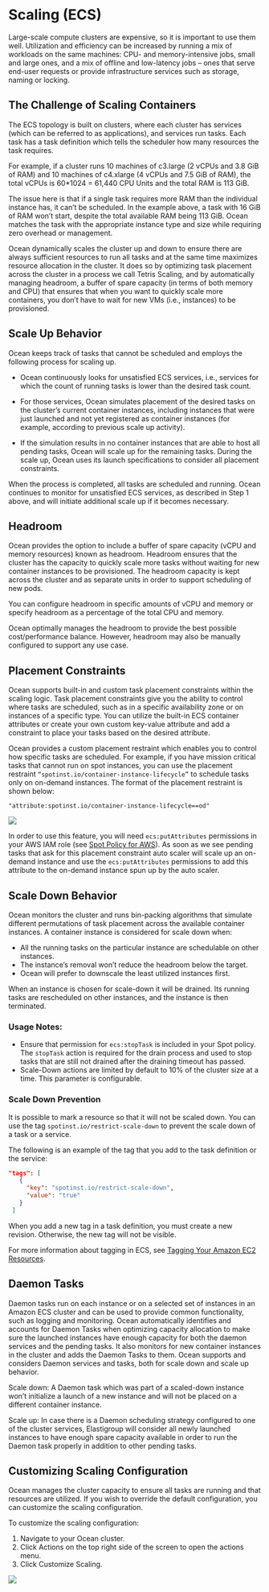 # Scaling (ECS)

Large-scale compute clusters are expensive, so it is important to use them well. Utilization and efficiency can be increased by running a mix of workloads on the same machines: CPU- and memory-intensive jobs, small and large ones, and a mix of offline and low-latency jobs – ones that serve end-user requests or provide infrastructure services such as storage, naming or locking.

## The Challenge of Scaling Containers

The ECS topology is built on clusters, where each cluster has services (which can be referred to as applications), and services run tasks. Each task has a task definition which tells the scheduler how many resources the task requires.

For example, if a cluster runs 10 machines of c3.large (2 vCPUs and 3.8 GiB of RAM) and 10 machines of c4.xlarge (4 vCPUs and 7.5 GiB of RAM), the total vCPUs is 60\*1024 = 61,440 CPU Units and the total RAM is 113 GiB.

The issue here is that if a single task requires more RAM than the individual instance has, it can’t be scheduled. In the example above, a task with 16 GiB of RAM won’t start, despite the total available RAM being 113 GiB. Ocean matches the task with the appropriate instance type and size while requiring zero overhead or management.

Ocean dynamically scales the cluster up and down to ensure there are always sufficient resources to run all tasks and at the same time maximizes resource allocation in the cluster. It does so by optimizing task placement across the cluster in a process we call Tetris Scaling, and by automatically managing headroom, a buffer of spare capacity (in terms of both memory and CPU) that ensures that when you want to quickly scale more containers, you don’t have to wait for new VMs (i.e., instances) to be provisioned.

## Scale Up Behavior

Ocean keeps track of tasks that cannot be scheduled and employs the following process for scaling up.

- Ocean continuously looks for unsatisfied ECS services, i.e., services for which the count of running tasks is lower than the desired task count.
- For those services, Ocean simulates placement of the desired tasks on the cluster’s current container instances, including instances that were just launched and not yet registered as container instances (for example, according to previous scale up activity).

- If the simulation results in no container instances that are able to host all pending tasks, Ocean will scale up for the remaining tasks. During the scale up, Ocean uses its launch specifications to consider all placement constraints.

When the process is completed, all tasks are scheduled and running. Ocean continues to monitor for unsatisfied ECS services, as described in Step 1 above, and will initiate additional scale up if it becomes necessary.

## Headroom

Ocean provides the option to include a buffer of spare capacity (vCPU and memory resources) known as headroom. Headroom ensures that the cluster has the capacity to quickly scale more tasks without waiting for new container instances to be provisioned. The headroom capacity is kept across the cluster and as separate units in order to support scheduling of new pods.

You can configure headroom in specific amounts of vCPU and memory or specify headroom as a percentage of the total CPU and memory.

Ocean optimally manages the headroom to provide the best possible cost/performance balance. However, headroom may also be manually configured to support any use case.

## Placement Constraints

Ocean supports built-in and custom task placement constraints within the scaling logic. Task placement constraints give you the ability to control where tasks are scheduled, such as in a specific availability zone or on instances of a specific type. You can utilize the built-in ECS container attributes or create your own custom key-value attribute and add a constraint to place your tasks based on the desired attribute.

Ocean provides a custom placement restraint which enables you to control how specific tasks are scheduled. For example, if you have mission critical tasks that cannot run on spot instances, you can use the placement restraint `“spotinst.io/container-instance-lifecycle”` to schedule tasks only on on-demand instances. The format of the placement restraint is shown below:

`"attribute:spotinst.io/container-instance-lifecycle==od"`

<img src="/ocean/_media/features-scaling-ecs-01.png" />

In order to use this feature, you will need `ecs:putAttributes` permissions in your AWS IAM role (see [Spot Policy for AWS](https://help.spot.io/spotinst-api/administration/spotinst-policy/)). As soon as we see pending tasks that ask for this placement constraint auto scaler will scale up an on-demand instance and use the `ecs:putAttributes` permissions to add this attribute to the on-demand instance spun up by the auto scaler.

## Scale Down Behavior

Ocean monitors the cluster and runs bin-packing algorithms that simulate different permutations of task placement across the available container instances. A container instance is considered for scale down when:

- All the running tasks on the particular instance are schedulable on other instances.
- The instance’s removal won’t reduce the headroom below the target.
- Ocean will prefer to downscale the least utilized instances first.

When an instance is chosen for scale-down it will be drained. Its running tasks are rescheduled on other instances, and the instance is then terminated.

### Usage Notes:

- Ensure that permission for `ecs:stopTask` is included in your Spot policy. The `stopTask` action is required for the drain process and used to stop tasks that are still not drained after the draining timeout has passed.
- Scale-Down actions are limited by default to 10% of the cluster size at a time. This parameter is configurable.

### Scale Down Prevention

It is possible to mark a resource so that it will not be scaled down. You can use the tag `spotinst.io/restrict-scale-down` to prevent the scale down of a task or a service.

The following is an example of the tag that you add to the task definition or the service:

```json
"tags": [
   {
     "key": "spotinst.io/restrict-scale-down",
     "value": "true"
   }
 ]
```

When you add a new tag in a task definition, you must create a new revision. Otherwise, the new tag will not be visible.

For more information about tagging in ECS, see [Tagging Your Amazon EC2 Resources](https://docs.aws.amazon.com/AWSEC2/latest/UserGuide/Using_Tags.html).

## Daemon Tasks

Daemon tasks run on each instance or on a selected set of instances in an Amazon ECS cluster and can be used to provide common functionality, such as logging and monitoring. Ocean automatically identifies and accounts for Daemon Tasks when optimizing capacity allocation to make sure the launched instances have enough capacity for both the daemon services and the pending tasks. It also monitors for new container instances in the cluster and adds the Daemon Tasks to them. Ocean supports and considers Daemon services and tasks, both for scale down and scale up behavior.

Scale down: A Daemon task which was part of a scaled-down instance won’t initialize a launch of a new instance and will not be placed on a different container instance.

Scale up: In case there is a Daemon scheduling strategy configured to one of the cluster services, Elastigroup will consider all newly launched instances to have enough spare capacity available in order to run the Daemon task properly in addition to other pending tasks.

## Customizing Scaling Configuration

Ocean manages the cluster capacity to ensure all tasks are running and that resources are utilized. If you wish to override the default configuration, you can customize the scaling configuration.

To customize the scaling configuration:

1. Navigate to your Ocean cluster.
2. Click Actions on the top right side of the screen to open the actions menu.
3. Click Customize Scaling.

<img src="/ocean/_media/features-scaling-k8s-03.png" />
